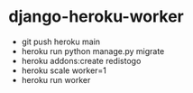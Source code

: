 # django-heroku-worker

- git push heroku main
- heroku run python manage.py migrate
- heroku addons:create redistogo
- heroku scale worker=1
- heroku run worker
